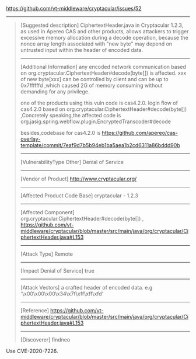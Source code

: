 https://github.com/vt-middleware/cryptacular/issues/52

---

> [Suggested description]
> CiphertextHeader.java in
> Cryptacular 1.2.3, as used in Apereo CAS and other products, allows
> attackers to trigger excessive memory allocation during a decode
> operation, because the nonce array length associated with "new byte" may
> depend on untrusted input within the header of encoded data.
>
> ------------------------------------------
>
> [Additional Information]
> any encoded network communication based on
> org.cryptacular.CiphertextHeader#decode(byte[]) is affected. xxx of
> new byte[xxx] can be controlled by client and can be up to 0x7ffffffd
> ,which caused 2G of memory consuming without demanding for any
> privilege.
>
> one of the products using this vuln code is cas4.2.0.
> login flow of cas4.2.0 based on
> org.cryptacular.CiphertextHeader#decode(byte[]) ,Concretely
> speaking,the affected code is
> org.jasig.spring.webflow.plugin.EncryptedTranscoder#decode
>
> besides,codebase for cas4.2.0 is https://github.com/apereo/cas-overlay-template/commit/7eaf9d7b5b94eb1ba5aea1b2cd6311a86bddd90b
>
> ------------------------------------------
>
> [VulnerabilityType Other]
> Denial of Service
>
> ------------------------------------------
>
> [Vendor of Product]
> http://www.cryptacular.org/
>
> ------------------------------------------
>
> [Affected Product Code Base]
> cryptacular - 1.2.3
>
> ------------------------------------------
>
> [Affected Component]
> org.cryptacular.CiphertextHeader#decode(byte[]) ,
> https://github.com/vt-middleware/cryptacular/blob/master/src/main/java/org/cryptacular/CiphertextHeader.java#L153
>
> ------------------------------------------
>
> [Attack Type]
> Remote
>
> ------------------------------------------
>
> [Impact Denial of Service]
> true
>
> ------------------------------------------
>
> [Attack Vectors]
> a crafted header of encoded data.
> e.g  '\x00\x00\x00\x34\x7f\xff\xff\xfd'
>
> ------------------------------------------
>
> [Reference]
> https://github.com/vt-middleware/cryptacular/blob/master/src/main/java/org/cryptacular/CiphertextHeader.java#L153
>
> ------------------------------------------
>
> [Discoverer]
> findneo

Use CVE-2020-7226.

